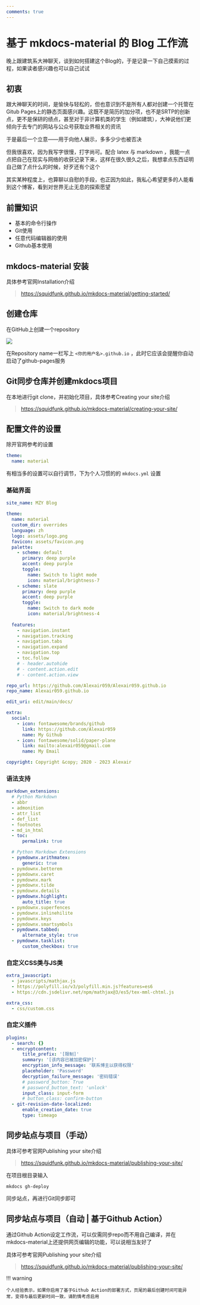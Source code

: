 ```yaml
---
comments: true
---
```


# 基于 mkdocs-material 的 Blog 工作流

晚上跟建筑系大神聊天，谈到如何搭建这个Blog的，于是记录一下自己摸索的过程，如果读者感兴趣也可以自己试试

## 初衷

跟大神聊天的时间，是愉快与轻松的，但也意识到不是所有人都对创建一个托管在Gitub Pages上的静态页面感兴趣。这既不是简历的加分项，也不是SRTP的创新点，更不是保研的绩点，甚至对于非计算机类的学生（例如建筑），大神说他们更倾向于去专门的网站与公众号获取业界相关的资讯

于是最后一个立意——用于向他人展示，多多少少也被否决

但我很喜欢，因为我写字很慢，打字尚可。配合 latex 与 markdown ，我能一点点把自己在现实与网络的收获记录下来，这样在很久很久之后，我想拿点东西证明自己做了点什么的时候，好歹还有个这个

其实某种程度上，也算聊以自慰的手段，也正因为如此，我私心希望更多的人能看到这个博客，看到对世界无止无息的探索愿望

## 前置知识
- 基本的命令行操作
- Git使用
- 任意代码编辑器的使用
- Github基本使用

## mkdocs-material 安装

具体参考官网Installation介绍

> https://squidfunk.github.io/mkdocs-material/getting-started/

## 创建仓库

在GitHub上创建一个repository

![](pre.assets/1.jpg)

在Repository name一栏写上 `<你的用户名>.github.io` ，此时它应该会提醒你自动启动了github-pages服务

## Git同步仓库并创建mkdocs项目

在本地进行git clone，并初始化项目，具体参考Creating your site介绍

> https://squidfunk.github.io/mkdocs-material/creating-your-site/

## 配置文件的设置

除开官网参考的设置

```yaml
theme:
  name: material
```

有相当多的设置可以自行调节，下为个人习惯的的 `mkdocs.yml` 设置

### 基础界面

```yaml
site_name: MZY Blog

theme:
  name: material
  custom_dir: overrides
  language: zh
  logo: assets/logo.png
  favicon: assets/favicon.png
  palette: 
    - scheme: default
      primary: deep purple
      accent: deep purple
      toggle:
        name: Switch to light mode
        icon: material/brightness-7
    - scheme: slate
      primary: deep purple
      accent: deep purple
      toggle:
        name: Switch to dark mode
        icon: material/brightness-4
  
  features:
    - navigation.instant
    - navigation.tracking
    - navigation.tabs
    - navigation.expand
    - navigation.top
    - toc.follow
    # - header.autohide
    # - content.action.edit
    # - content.action.view

repo_url: https://github.com/Alexair059/Alexair059.github.io
repo_name: Alexair059.github.io

edit_uri: edit/main/docs/

extra:
  social:
    - icon: fontawesome/brands/github
      link: https://github.com/Alexair059
      name: My Github
    - icon: fontawesome/solid/paper-plane
      link: mailto:alexair059@gmail.com
      name: My Email

copyright: Copyright &copy; 2020 - 2023 Alexair
```

### 语法支持

```yaml
markdown_extensions:
  # Python Markdown
  - abbr
  - admonition
  - attr_list
  - def_list
  - footnotes
  - md_in_html
  - toc:
      permalink: true

  # Python Markdown Extensions
  - pymdownx.arithmatex:
      generic: true
  - pymdownx.betterem
  - pymdownx.caret
  - pymdownx.mark
  - pymdownx.tilde
  - pymdownx.details
  - pymdownx.highlight:
      auto_title: true
  - pymdownx.superfences
  - pymdownx.inlinehilite
  - pymdownx.keys
  - pymdownx.smartsymbols
  - pymdownx.tabbed:
      alternate_style: true
  - pymdownx.tasklist:
      custom_checkbox: true
```

### 自定义CSS类与JS类

```yaml
extra_javascript:
  - javascripts/mathjax.js
  - https://polyfill.io/v3/polyfill.min.js?features=es6
  - https://cdn.jsdelivr.net/npm/mathjax@3/es5/tex-mml-chtml.js

extra_css:
  - css/custom.css
```

### 自定义插件

```yaml
plugins:
  - search: {}
  - encryptcontent: 
      title_prefix: '[限制]'
      summary: '[该内容已被加密保护]'
      encryption_info_message: '联系博主以获得权限'
      placeholder: 'Password'
      decryption_failure_message: '密码错误'
      # password_button: True
      # password_button_text: 'unlock'
      input_class: input-form
      # button_class: confirm-button
  - git-revision-date-localized:
      enable_creation_date: true
      type: timeago
```

## 同步站点与项目（手动）

具体可参考官网Publishing your site介绍

> https://squidfunk.github.io/mkdocs-material/publishing-your-site/

在项目根目录输入

```shell
mkdocs gh-deploy
```

同步站点，再进行Git同步即可

## 同步站点与项目（自动 | 基于Github Action）

通过Github Action设定工作流，可以仅需同步repo而不用自己编译，并在mkdocs-material上还提供网页编辑的功能，可以说相当友好了

具体可参考官网Publishing your site介绍

> https://squidfunk.github.io/mkdocs-material/publishing-your-site/

!!! warning

    个人经验表示，如果你启用了基于Github Action的部署方式，页尾的最后创建时间可能异常，变得与最后更新时间一致，请酌情考虑启用
